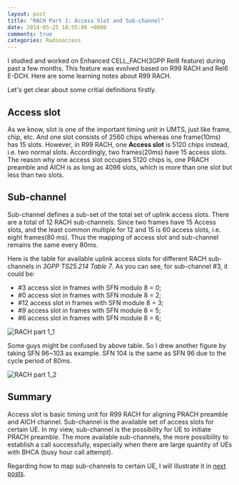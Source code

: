 ```yaml
---
layout: post
title: "RACH Part 1: Access Slot and Sub-channel"
date: 2014-05-25 18:55:08 +0800
comments: true
categories: Radioaccess
---
```


I studied and worked on Enhanced CELL_FACH(3GPP Rel8 feature) during past a few months. This feature was evolved based on R99 RACH and Rel6 E-DCH. Here are some learning notes about R99 RACH.

<!--more-->

Let's get clear about some critial definitions firstly.

## Access slot

As we know, slot is one of the important timing unit in UMTS, just like frame, chip, etc. And one slot consists of 2560 chips whereas one frame(10ms) has 15 slots. However, in R99 RACH, one **Access slot** is 5120 chips instead, i.e. two normal slots. Accordingly, two frames(20ms) have 15 access slots. The reason why one access slot occupies 5120 chips is, one PRACH preamble and AICH is as long as 4096 slots, which is more than one slot but less than two slots.

## Sub-channel

Sub-channel defines a sub-set of the total set of uplink access slots. There are a total of 12 RACH sub-channels. Since two frames have 15 Access slots, and the least common multiple for 12 and 15 is 60 access slots, i.e. eight frames(80 ms). Thus the mapping of access slot and sub-channel remains the same every 80ms.

Here is the table for available uplink access slots for different RACH sub-channels in *3GPP TS25.214 Table 7*. As you can see, for sub-channel #3, it could be:

* #3 access slot in frames with SFN modulo 8 = 0;
* #0 access slot in frames with SFN module 8 = 2;
* #12 access slot in frames with SFN module 8 = 3;
* #9 access slot in frames with SFN module 8 = 5;
* #6 access slot in frames with SFN module 8 = 6;

![RACH part 1_1](https://dl.dropboxusercontent.com/u/6459697/blogimage/20140525_rach_part1_1.png)

Some guys might be confused by above table. So I drew another figure by taking SFN 96~103 as example. SFN 104 is the same as SFN 96 due to the cycle period of 80ms.

![RACH part 1_2](https://dl.dropboxusercontent.com/u/6459697/blogimage/20140525_rach_part1_2.png)

## Summary

Access slot is basic timing unit for R99 RACH for aligning PRACH preamble and AICH channel. Sub-channel is the available set of access slots for certain UE. In my view, sub-channel is the possibility for UE to initiate PRACH preamble. The more available sub-channels, the more possibility to establish a call successfully, especially when there are large quantity of UEs with BHCA (busy hour call attempt).

Regarding how to map sub-channels to certain UE, I will illustrate it in [next posts](http://blog.pzheng.me/blog/2014/06/07/rach-part-2-ac-and-asc/).
